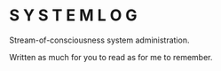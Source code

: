 <!-- background color: #282A36 -->

# S Y S T E M L O G

Stream-of-consciousness system administration.

Written as much for you to read as for me to remember.
